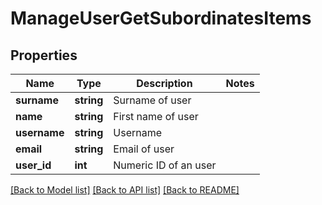 # ManageUserGetSubordinatesItems

## Properties
Name | Type | Description | Notes
------------ | ------------- | ------------- | -------------
**surname** | **string** | Surname of user | 
**name** | **string** | First name of user | 
**username** | **string** | Username | 
**email** | **string** | Email of user | 
**user_id** | **int** | Numeric ID of an user | 

[[Back to Model list]](../README.md#documentation-for-models) [[Back to API list]](../README.md#documentation-for-api-endpoints) [[Back to README]](../README.md)


